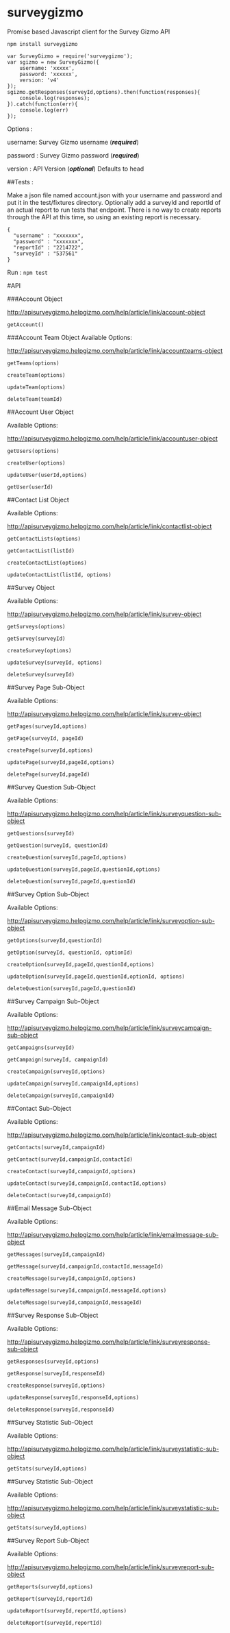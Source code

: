 # surveygizmo
Promise based Javascript client for the Survey Gizmo API

``npm install surveygizmo``

    var SurveyGizmo = require('surveygizmo');
    var sgizmo = new SurveyGizmo({
        username: 'xxxxx',
        password: 'xxxxxx',
        version: 'v4'
    });
    sgizmo.getResponses(surveyId,options).then(function(responses){
        console.log(responses);
    }).catch(function(err){
        console.log(err)
    });


  Options :

  username: Survey Gizmo username (***required***)

  password : Survey Gizmo password (***required***)

  version : API Version (***optional***) Defaults to head

  ##Tests :

Make a json file named account.json with your username and password and put it in the test/fixtures directory. Optionally add a surveyId and reportId of an actual report to run tests that endpoint. There is no way to create reports through the API at this time, so using an existing report is necessary.

    {
      "username" : "xxxxxxx",
      "password" : "xxxxxxx",
      "reportId" : "2214722",
      "surveyId" : "537561"
    }

Run : ``npm test``

#API

###Account Object

http://apisurveygizmo.helpgizmo.com/help/article/link/account-object

``getAccount()``

###Account Team Object
Available Options:

http://apisurveygizmo.helpgizmo.com/help/article/link/accountteams-object

``getTeams(options)``

``createTeam(options)``

``updateTeam(options)``

``deleteTeam(teamId)``


##Account User Object

Available Options:

http://apisurveygizmo.helpgizmo.com/help/article/link/accountuser-object


``getUsers(options)``

``createUser(options)``

``updateUser(userId,options)``

``getUser(userId)``

##Contact List Object

Available Options:

http://apisurveygizmo.helpgizmo.com/help/article/link/contactlist-object

``getContactLists(options)``

``getContactList(listId)``

``createContactList(options)``

``updateContactList(listId, options)``

##Survey Object

Available Options:


http://apisurveygizmo.helpgizmo.com/help/article/link/survey-object

``getSurveys(options)``

``getSurvey(surveyId)``

``createSurvey(options)``

``updateSurvey(surveyId, options)``

``deleteSurvey(surveyId)``


##Survey Page Sub-Object

Available Options:


http://apisurveygizmo.helpgizmo.com/help/article/link/survey-object

``getPages(surveyId,options)``

``getPage(surveyId, pageId)``

``createPage(surveyId,options)``

``updatePage(surveyId,pageId,options)``

``deletePage(surveyId,pageId)``


##Survey Question Sub-Object

Available Options:

http://apisurveygizmo.helpgizmo.com/help/article/link/surveyquestion-sub-object

``getQuestions(surveyId)``

``getQuestion(surveyId, questionId)``

``createQuestion(surveyId,pageId,options)``

``updateQuestion(surveyId,pageId,questionId,options)``

``deleteQuestion(surveyId,pageId,questionId)``

##Survey Option Sub-Object

Available Options:


http://apisurveygizmo.helpgizmo.com/help/article/link/surveyoption-sub-object


``getOptions(surveyId,questionId)``

``getOption(surveyId, questionId, optionId)``

``createOption(surveyId,pageId,questionId,options)``

``updateOption(surveyId,pageId,questionId,optionId, options)``

``deleteQuestion(surveyId,pageId,questionId)``

##Survey Campaign Sub-Object

Available Options:


http://apisurveygizmo.helpgizmo.com/help/article/link/surveycampaign-sub-object

``getCampaigns(surveyId)``

``getCampaign(surveyId, campaignId)``

``createCampaign(surveyId,options)``

``updateCampaign(surveyId,campaignId,options)``

``deleteCampaign(surveyId,campaignId)``


##Contact Sub-Object

Available Options:

http://apisurveygizmo.helpgizmo.com/help/article/link/contact-sub-object

``getContacts(surveyId,campaignId)``

``getContact(surveyId,campaignId,contactId)``

``createContact(surveyId,campaignId,options)``

``updateContact(surveyId,campaignId,contactId,options)``

``deleteContact(surveyId,campaignId)``

##Email Message Sub-Object

Available Options:

http://apisurveygizmo.helpgizmo.com/help/article/link/emailmessage-sub-object

``getMessages(surveyId,campaignId)``

``getMessage(surveyId,campaignId,contactId,messageId)``

``createMessage(surveyId,campaignId,options)``

``updateMessage(surveyId,campaignId,messageId,options)``

``deleteMessage(surveyId,campaignId,messageId)``


##Survey Response Sub-Object

Available Options:

http://apisurveygizmo.helpgizmo.com/help/article/link/surveyresponse-sub-object

``getResponses(surveyId,options)``

``getResponse(surveyId,responseId)``

``createResponse(surveyId,options)``

``updateResponse(surveyId,responseId,options)``

``deleteResponse(surveyId,responseId)``


##Survey Statistic Sub-Object

Available Options:

http://apisurveygizmo.helpgizmo.com/help/article/link/surveystatistic-sub-object

``getStats(surveyId,options)``

##Survey Statistic Sub-Object

Available Options:

http://apisurveygizmo.helpgizmo.com/help/article/link/surveystatistic-sub-object

``getStats(surveyId,options)``

##Survey Report Sub-Object

Available Options:

http://apisurveygizmo.helpgizmo.com/help/article/link/surveyreport-sub-object

``getReports(surveyId,options)``

``getReport(surveyId,reportId)``

``updateReport(surveyId,reportId,options)``

``deleteReport(surveyId,reportId)``
